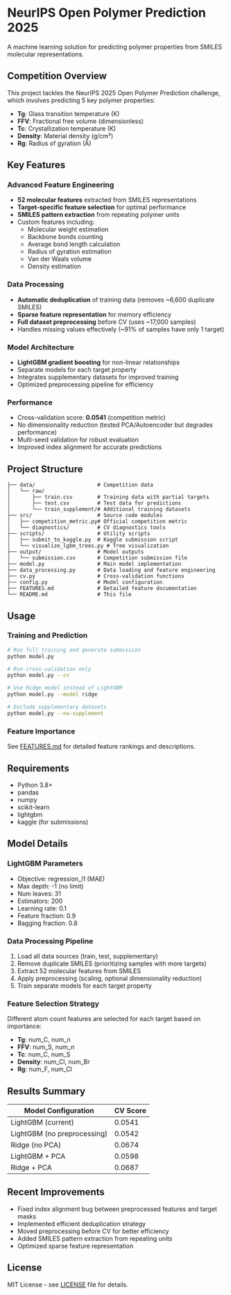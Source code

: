 # NeurIPS Open Polymer Prediction 2025

A machine learning solution for predicting polymer properties from SMILES molecular representations.

## Competition Overview

This project tackles the NeurIPS 2025 Open Polymer Prediction challenge, which involves predicting 5 key polymer properties:
- **Tg**: Glass transition temperature (K)
- **FFV**: Fractional free volume (dimensionless)
- **Tc**: Crystallization temperature (K)  
- **Density**: Material density (g/cm³)
- **Rg**: Radius of gyration (Å)

## Key Features

### Advanced Feature Engineering
- **52 molecular features** extracted from SMILES representations
- **Target-specific feature selection** for optimal performance
- **SMILES pattern extraction** from repeating polymer units
- Custom features including:
  - Molecular weight estimation
  - Backbone bonds counting
  - Average bond length calculation
  - Radius of gyration estimation
  - Van der Waals volume
  - Density estimation

### Data Processing
- **Automatic deduplication** of training data (removes ~6,600 duplicate SMILES)
- **Sparse feature representation** for memory efficiency
- **Full dataset preprocessing** before CV (uses ~17,000 samples)
- Handles missing values effectively (~91% of samples have only 1 target)

### Model Architecture
- **LightGBM gradient boosting** for non-linear relationships
- Separate models for each target property
- Integrates supplementary datasets for improved training
- Optimized preprocessing pipeline for efficiency

### Performance
- Cross-validation score: **0.0541** (competition metric)
- No dimensionality reduction (tested PCA/Autoencoder but degrades performance)
- Multi-seed validation for robust evaluation
- Improved index alignment for accurate predictions

## Project Structure

```
├── data/                    # Competition data
│   └── raw/                 
│       ├── train.csv        # Training data with partial targets
│       ├── test.csv         # Test data for predictions
│       └── train_supplement/# Additional training datasets
├── src/                     # Source code modules
│   ├── competition_metric.py# Official competition metric
│   └── diagnostics/         # CV diagnostics tools
├── scripts/                 # Utility scripts
│   ├── submit_to_kaggle.py  # Kaggle submission script
│   └── visualize_lgbm_trees.py # Tree visualization
├── output/                  # Model outputs
│   └── submission.csv       # Competition submission file
├── model.py                 # Main model implementation
├── data_processing.py       # Data loading and feature engineering
├── cv.py                    # Cross-validation functions
├── config.py                # Model configuration
├── FEATURES.md              # Detailed feature documentation
└── README.md                # This file
```

## Usage

### Training and Prediction
```bash
# Run full training and generate submission
python model.py

# Run cross-validation only
python model.py --cv

# Use Ridge model instead of LightGBM
python model.py --model ridge

# Exclude supplementary datasets
python model.py --no-supplement
```

### Feature Importance
See [FEATURES.md](FEATURES.md) for detailed feature rankings and descriptions.

## Requirements
- Python 3.8+
- pandas
- numpy 
- scikit-learn
- lightgbm
- kaggle (for submissions)

## Model Details

### LightGBM Parameters
- Objective: regression_l1 (MAE)
- Max depth: -1 (no limit)
- Num leaves: 31
- Estimators: 200
- Learning rate: 0.1
- Feature fraction: 0.9
- Bagging fraction: 0.8

### Data Processing Pipeline
1. Load all data sources (train, test, supplementary)
2. Remove duplicate SMILES (prioritizing samples with more targets)
3. Extract 52 molecular features from SMILES
4. Apply preprocessing (scaling, optional dimensionality reduction)
5. Train separate models for each target property

### Feature Selection Strategy
Different atom count features are selected for each target based on importance:
- **Tg**: num_C, num_n
- **FFV**: num_S, num_n
- **Tc**: num_C, num_S
- **Density**: num_Cl, num_Br
- **Rg**: num_F, num_Cl

## Results Summary

| Model Configuration | CV Score |
|-------------------|----------|
| LightGBM (current) | 0.0541   |
| LightGBM (no preprocessing) | 0.0542   |
| Ridge (no PCA)    | 0.0674   |
| LightGBM + PCA    | 0.0598   |
| Ridge + PCA       | 0.0687   |

## Recent Improvements
- Fixed index alignment bug between preprocessed features and target masks
- Implemented efficient deduplication strategy
- Moved preprocessing before CV for better efficiency
- Added SMILES pattern extraction from repeating units
- Optimized sparse feature representation

## License
MIT License - see [LICENSE](LICENSE) file for details.
